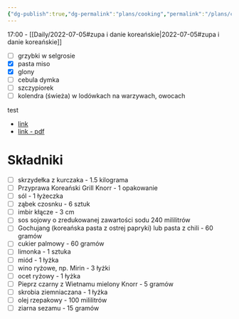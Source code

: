 ```yaml
---
{"dg-publish":true,"dg-permalink":"plans/cooking","permalink":"/plans/cooking/","dgHomeLink":false,"dgPassFrontmatter":false}
---
```



17:00 - [[Daily/2022-07-05#zupa i danie koreańskie|2022-07-05#zupa i danie koreańskie]]

- [ ] grzybki w selgrosie
- [x] pasta miso
- [x] glony
- [ ] cebula dymka
- [ ] szczypiorek
- [ ] kolendra (świeża) w lodówkach na warzywach, owocach

test


<div class="transclusion internal-embed is-loaded"><div class="markdown-embed">

<div class="markdown-embed-title">



</div>




- [link](https://www.przepisy.pl/przepis/smazone-skrzydelka-po-koreansku)
- [link - pdf](https://www.przepisy.pl/przepis-pdf/smazone-skrzydelka-po-koreansku)

# Składniki
- [ ] skrzydełka z kurczaka - 1.5 kilograma
- [ ] Przyprawa Koreański Grill Knorr - 1 opakowanie
- [ ] sól - 1 łyżeczka
- [ ] ząbek czosnku - 6 sztuk
- [ ] imbir kłącze - 3 cm
- [ ] sos sojowy o zredukowanej zawartości sodu 240 mililitrów
- [ ] Gochujang (koreańska pasta z ostrej papryki) lub pasta z chili - 60 gramów
- [ ] cukier palmowy - 60 gramów
- [ ] limonka - 1 sztuka
- [ ] miód - 1 łyżka
- [ ] wino ryżowe, np. Mirin - 3 łyżki
- [ ] ocet ryżowy - 1 łyżka
- [ ] Pieprz czarny z Wietnamu mielony Knorr - 5 gramów
- [ ] skrobia ziemniaczana - 1 łyżka
- [ ] olej rzepakowy - 100 mililitrów
- [ ] ziarna sezamu - 15 gramów

</div></div>
